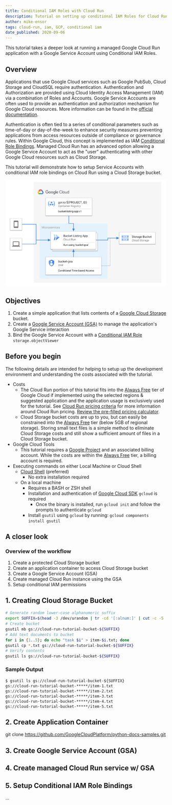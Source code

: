 ```yaml
---
title: Conditional IAM Roles with Cloud Run
description: Tutorial on setting up conditional IAM Roles for Cloud Run applications
author: mike-ensor
tags: cloud-run, iam, GCP, conditional iam
date_published: 2020-09-06
---
```


This tutorial takes a deeper look at running a managed Google Cloud Run application with a Google Service Account using Conditional IAM Roles.

## Overview

Applications that use Google Cloud services such as Google PubSub, Cloud Storage and CloudSQL require authentication. Authentication and Authorization are provided using Cloud Identity Access Management (IAM) via a combination of Roles and Accounts. Google Service Accounts are often used to provide an authentication and authorization mechanism for Google Cloud resources. More information can be found in the [official documentation](https://cloud.google.com/docs/authentication).

Authentication is often tied to a series of conditional parameters such as time-of-day or day-of-the-week to enhance security measures preventing applications from access resources outside of compliance or governance rules. Within Google Cloud, this concept is implemented as IAM [Conditional Role Bindings](https://cloud.google.com/iam/docs/managing-conditional-role-bindings). Managed Cloud Run has an advanced option allowing a Google Service Account to act as the "user" authenticating with other Google Cloud resources such as Cloud Storage.

This tutorial will demonstrate how to setup Service Accounts with conditional IAM role bindings on Cloud Run using a Cloud Storage bucket.

![Architectural Overview](diagrams/cloud-run-conditional-iam.png)

## Objectives

1.  Create a simple application that lists contents of a [Google Cloud Storage][gcs] bucket.
1.  Create a [Google Service Account (GSA)][gsa] to manage the application's Google Service interaction
1.  Bind the Google Service Account with a [Conditional IAM Role][conditional-iam] `storage.objectViewer`

## Before you begin

The following details are intended for helping to setup up the development environment and understanding the costs associated with the tutorial.

* Costs
    * The Cloud Run portion of this tutorial fits into the [Always Free](https://cloud.google.com/free) tier of Google Cloud if implemented using the selected regions & suggested application and the application usage is exclusively used for the tutorial. See [Cloud Run pricing criteria](https://cloud.google.com/run/pricing) for more information around Cloud Run pricing. [Review the pre-filled pricing calculator](https://cloud.google.com/products/calculator/#id=638ffec4-1903-47c2-8616-1cc37a83a1f5).
    * Cloud Storage bucket costs are up to you, but can easily be constrained into the [Always Free](https://cloud.google.com/free) tier (below 5GB of regional storage). Storing small text files is a simple method to eliminate Cloud Storage costs and still show a sufficient amount of files in a Cloud Storage bucket.
* Google Cloud Tools
    * This tutorial requires a [Google Project](https://cloud.google.com/resource-manager/docs/creating-managing-projects) and an associated billing account. While the costs are within the [Always Free](https://cloud.google.com/free) tier, a billing account is required.
* Executing commands on either Local Machine or Cloud Shell
    * [Cloud Shell](https://cloud.google.com/shell) (preferred)
        * No extra installation required
    * On a local machine
        * Requires a BASH or ZSH shell
        * Installation and authentication of [Google Cloud SDK](https://cloud.google.com/sdk/install) `gcloud` is required
            * Once the binary is installed, run `gcloud init` and follow the prompts to authenticate `gcloud`
        * Install `gsutil` using `gcloud` by running: `gcloud components install gsutil`


## A closer look

### Overview of the workflow

1. Create a protected Cloud Storage bucket
1. Create an application container to access Cloud Storage bucket
1. Create a Google Service Account (GSA)
1. Create managed Cloud Run instance using the GSA
1. Setup conditional IAM permissions

## 1. Creating Cloud Storage Bucket

```bash
# Generate random lower-case alphanumeric suffix
export SUFFIX=$(head -3 /dev/urandom | tr -cd '[:alnum:]' | cut -c -5 | awk '{print tolower($0)}')
# Create bucket
gsutil mb gs://cloud-run-tutorial-bucket-${SUFFIX}
# Add text documents to bucket
for i in {1..5}; do echo "task $i" > item-$i.txt; done
gsutil cp *.txt gs://cloud-run-tutorial-bucket-${SUFFIX}
# Verify contents
gsutil ls gs://cloud-run-tutorial-bucket-${SUFFIX}
```
### Sample Output
```text
$ gsutil ls gs://cloud-run-tutorial-bucket-${SUFFIX}
gs://cloud-run-tutorial-bucket-*****/item-1.txt
gs://cloud-run-tutorial-bucket-*****/item-2.txt
gs://cloud-run-tutorial-bucket-*****/item-3.txt
gs://cloud-run-tutorial-bucket-*****/item-4.txt
gs://cloud-run-tutorial-bucket-*****/item-5.txt
```

## 2. Create Application Container
git clone https://github.com/GoogleCloudPlatform/python-docs-samples.git

## 3. Create Google Service Account (GSA)


## 4. Create managed Cloud Run service w/ GSA


## 5. Setup Conditional IAM Role Bindings


...

[gsa]: https://cloud.google.com/iam/docs/service-accounts
[gcs]: https://cloud.google.com/storage
[conditional-iam]: https://cloud.google.com/iam/docs/managing-conditional-role-bindings

